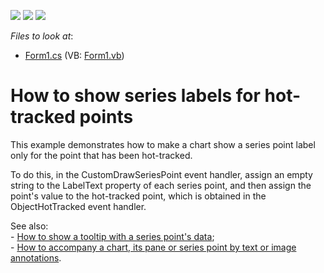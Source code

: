 <!-- default badges list -->
![](https://img.shields.io/endpoint?url=https://codecentral.devexpress.com/api/v1/VersionRange/128575654/10.2.3%2B)
[![](https://img.shields.io/badge/Open_in_DevExpress_Support_Center-FF7200?style=flat-square&logo=DevExpress&logoColor=white)](https://supportcenter.devexpress.com/ticket/details/E2483)
[![](https://img.shields.io/badge/📖_How_to_use_DevExpress_Examples-e9f6fc?style=flat-square)](https://docs.devexpress.com/GeneralInformation/403183)
<!-- default badges end -->
<!-- default file list -->
*Files to look at*:

* [Form1.cs](./CS/ShowLabelsOnHotTrack/Form1.cs) (VB: [Form1.vb](./VB/ShowLabelsOnHotTrack/Form1.vb))
<!-- default file list end -->
# How to show series labels for hot-tracked points


<p>This example demonstrates how to make a chart show a series point label only for the point that has been hot-tracked.</p><p>To do this, in the CustomDrawSeriesPoint event handler, assign an empty string to the LabelText property of each series point, and then assign the point's value to the hot-tracked point, which is obtained in the ObjectHotTracked event handler.</p><p>See also:<br />
- <a href="https://www.devexpress.com/Support/Center/p/E126">How to show a tooltip with a series point's data</a>; <br />
- <a href="https://www.devexpress.com/Support/Center/p/E2188">How to accompany a chart, its pane or series point by text or image annotations</a>.</p>

<br/>


